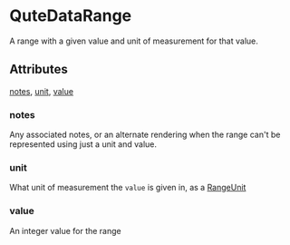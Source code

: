 # QuteDataRange

A range with a given value and unit of measurement for that value.

## Attributes

[notes](#notes), [unit](#unit), [value](#value)


### notes

Any associated notes, or an alternate rendering when the range can't be represented using just
a unit and value.

### unit

What unit of measurement the `value` is given in, as a [RangeUnit](RangeUnit.md)

### value

An integer value for the range
